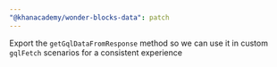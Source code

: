 ```yaml
---
"@khanacademy/wonder-blocks-data": patch
---
```


Export the `getGqlDataFromResponse` method so we can use it in custom `gqlFetch` scenarios for a consistent experience
